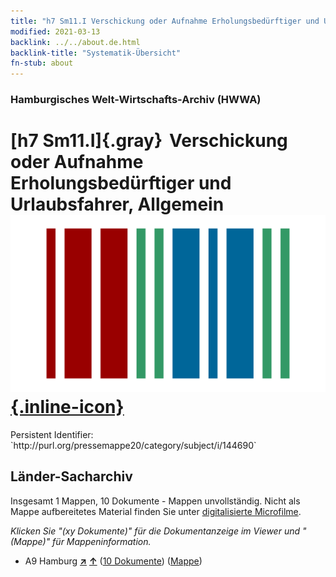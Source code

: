 ```yaml
---
title: "h7 Sm11.I Verschickung oder Aufnahme Erholungsbedürftiger und Urlaubsfahrer, Allgemein"
modified: 2021-03-13
backlink: ../../about.de.html
backlink-title: "Systematik-Übersicht"
fn-stub: about
---
```


### Hamburgisches Welt-Wirtschafts-Archiv (HWWA)

# [h7 Sm11.I]{.gray}&#8201; Verschickung oder Aufnahme Erholungsbedürftiger und Urlaubsfahrer, Allgemein &#160; [![Wikidata](/images/Wikidata-logo.svg "Wikidata"){.inline-icon}](http://www.wikidata.org/entity/Q104700121)

<div class="hint">Persistent Identifier: `http://purl.org/pressemappe20/category/subject/i/144690`</div>







## Länder-Sacharchiv




Insgesamt 1 Mappen, 10 Dokumente - Mappen unvollständig.
Nicht als Mappe aufbereitetes Material finden Sie unter [digitalisierte Microfilme](/film/h1_sh.de.html).

_Klicken Sie "(xy Dokumente)" für die Dokumentanzeige im Viewer und "(Mappe)" für Mappeninformation._



- A9 Hamburg [**&nearr;**](../../../geo/i/140905/about.de.html "Hamburg (alle Mappen)") [**&uarr;**](../../../geo/about.de.html#A9 "Ländersystematik") (<a href="https://pm20.zbw.eu/iiifview/folder/sh/140905,144690" title="über: Hamburg : Verschickung oder Aufnahme Erholungsbedürftiger und Urlaubsfahrer, Allgemein" target="_blank">10 Dokumente</a>) ([Mappe](../../../../folder/sh/1409xx/140905/1446xx/144690/about.de.html))








